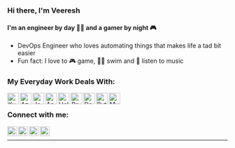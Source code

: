 ### Hi there, I'm Veeresh 

#### I'm an engineer by day 👨‍💼 and a gamer by night 🎮 
- DevOps Engineer who loves automating things that makes life a tad bit easier
- Fun fact: I love to 🎮 game, 🏊‍♂️ swim and 🎵 listen to music




### My Everyday Work Deals With:

<img align="left" alt="Kubernetes" width="26px" src="https://cdn.jsdelivr.net/npm/simple-icons@3.4.0/icons/kubernetes.svg" />
<img align="left" alt="Azure" width="26px" src="https://cdn.jsdelivr.net/npm/simple-icons@3.4.0/icons/microsoftazure.svg" />
<img align="left" alt="Jenkins" width="26px" src="https://cdn.jsdelivr.net/npm/simple-icons@3.4.0/icons/jenkins.svg" />
<img align="left" alt="Ansible" width="26px" src="https://cdn.jsdelivr.net/npm/simple-icons@3.4.0/icons/ansible.svg" />
<img align="left" alt="Helm" width="26px" src="https://cdn.jsdelivr.net/npm/simple-icons@3.4.0/icons/helm.svg" />
<img align="left" alt="Rancher" width="26px" src="https://cdn.jsdelivr.net/npm/simple-icons@3.4.0/icons/rancher.svg" />
<img align="left" alt="Docker" width="26px" src="https://cdn.jsdelivr.net/npm/simple-icons@3.4.0/icons/docker.svg" />
<img align="left" alt="Python" width="26px" src="https://cdn.jsdelivr.net/npm/simple-icons@3.4.0/icons/python.svg" />
<img align="left" alt="MySQL" width="26px" src="https://cdn.jsdelivr.net/npm/simple-icons@3.4.0/icons/mysql.svg" />

<br/>


### Connect with me:


[<img align="left" alt="Veeresh | LinkedIn" width="22px" src="https://cdn.jsdelivr.net/npm/simple-icons@v3/icons/linkedin.svg" />][linkedin]
[<img align="left" alt="Veeresh | Twitter" width="22px" src="https://cdn.jsdelivr.net/npm/simple-icons@v3/icons/twitter.svg" />][twitter]
[<img align="left" alt="Veeresh | Gmail" width="22px" src="https://cdn.jsdelivr.net/npm/simple-icons@3.4.0/icons/gmail.svg" />][gmail]
[<img align="left" alt="Veeresh | Portfolio" width="22px" src="https://www.svgrepo.com/show/130054/portfolio.svg" />][portfolio]
<br />

---

[linkedin]: https://www.linkedin.com/in/veereshba
[twitter]: https://twitter.com/Veeresh_B_
[gmail]: mailto:veeresh.angadimath@gmail.com
[portfolio]: https://veereshba1.github.io/
